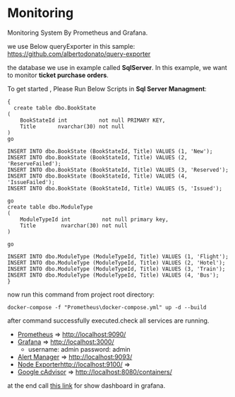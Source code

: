 # Monitoring
Monitoring System By Prometheus and Grafana. 

we use Below queryExporter in this sample:
https://github.com/albertodonato/query-exporter

the database we use in example called <b>SqlServer</b>.
In this example, we want to monitor <b>ticket purchase orders</b>.

To get started , Please Run Below Scripts in <b>Sql Server Managment</b>:
<pre><code>{
  create table dbo.BookState
(
    BookStateId int          not null PRIMARY KEY,
    Title       nvarchar(30) not null
)
go

INSERT INTO dbo.BookState (BookStateId, Title) VALUES (1, 'New');
INSERT INTO dbo.BookState (BookStateId, Title) VALUES (2, 'ReserveFailed');
INSERT INTO dbo.BookState (BookStateId, Title) VALUES (3, 'Reserved');
INSERT INTO dbo.BookState (BookStateId, Title) VALUES (4, 'IssueFailed');
INSERT INTO dbo.BookState (BookStateId, Title) VALUES (5, 'Issued');

go
create table dbo.ModuleType
(
    ModuleTypeId int          not null primary key,
    Title        nvarchar(30) not null
)

go

INSERT INTO dbo.ModuleType (ModuleTypeId, Title) VALUES (1, 'Flight');
INSERT INTO dbo.ModuleType (ModuleTypeId, Title) VALUES (2, 'Hotel');
INSERT INTO dbo.ModuleType (ModuleTypeId, Title) VALUES (3, 'Train');
INSERT INTO dbo.ModuleType (ModuleTypeId, Title) VALUES (4, 'Bus');
}</code></pre>

now run this command from project root directory:

<code>docker-compose -f "Prometheus\docker-compose.yml" up -d --build </code>

after command successfully executed.check all services are running.

<ul>
<li><a href="http://localhost:9090/" rel="nofollow">Prometheus</a>  =&gt; <a href="http://localhost:9090/" rel="nofollow">http://localhost:9090/</a></li>
<li><a href="http://localhost:3000/" rel="nofollow">Grafana</a> =&gt; <a href="http://localhost:3000/" rel="nofollow">http://localhost:3000/</a>
<ul>
<li>username: admin password: admin</li>
</ul>
</li>
<li><a href="http://localhost:9093/" rel="nofollow">Alert Manager</a> =&gt; <a href="http://localhost:9093/" rel="nofollow">http://localhost:9093/</a></li>
<li><a href="http://localhost:9100/" rel="nofollow">Node Exporter</a><a href="http://localhost:9100/" rel="nofollow">http://localhost:9100/</a> =&gt; </li>
<li><a href="http://localhost:8080/containers/" rel="nofollow">Google cAdvisor</a> =&gt; <a href="http://localhost:8080/containers/" rel="nofollow">http://localhost:8080/containers/</a></li>
</ul>

at the end call <a href="http://localhost:3000" rel="nofollow">this link</a> for show dashboard in grafana.



